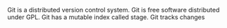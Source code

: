 Git is a distributed version control system.
Git is free software distributed under GPL.
Git has a mutable index called stage.
Git tracks changes
